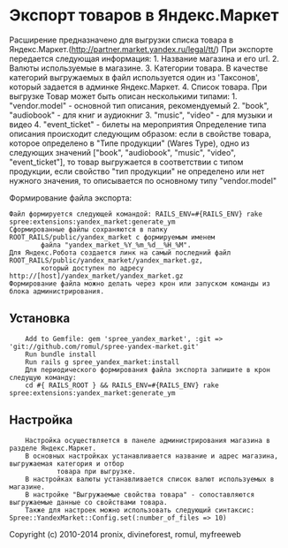 Экспорт товаров в Яндекс.Маркет
==============================
Расширение предназначено для выгрузки списка товара в Яндекс.Маркет.(http://partner.market.yandex.ru/legal/tt/)
При экспорте передается следующая информация:
    1. Название магазина и его url.
    2. Валюты используемые в магазине.
    3. Категории товара.
       В качестве категорий выгружаемых в файл используется один из 'Таксонов', который задается в админке Яндекс.Маркет.
    4. Список товара.
       При выгрузке Товар может быть описан несколькими типами:
       1. "vendor.model"      - основной тип описания, рекомендуемый
       2. "book", "audiobook" - для книг и аудиокниг
       3. "music", "video"    - для музыки и видео
       4. "event_ticket"      - билеты на мероприятия
       Определение типа описания происходит следующим образом: если в свойстве товара, которое определено 
				в "Типе продукции" (Wares Type), одно из следующих значений  ["book", "audiobook", "music", "video", 
				"event_ticket"], то товар выгружается в соответствии с типом продукции, если свойство "тип продукции" 
				не определено или нет нужного значения, то описывается по основному типу "vendor.model"


Формирование файла экспорта:

    Файл формируется следующей командой: RAILS_ENV=#{RAILS_ENV} rake spree:extensions:yandex_market:generate_ym
    Сформированные файлы сохраняются в папку ROOT_RAILS/public/yandex_market с формируемым именем 
			файла "yandex_market_%Y_%m_%d__%H_%M".
    Для Яндекс.Робота создается линк на самый последний файл ROOT_RAILS/public/yandex_market/yandex_market.gz,
			который доступен по адресу http://[host]/yandex_market/yandex_market.gz
    Формирование файла можно делать через крон или запуском команды из блока администрирования.



Установка
---------
        Add to Gemfile: gem 'spree_yandex_market', :git => 'git://github.com/romul/spree-yandex-market.git'
        Run bundle install
        Run rails g spree_yandex_market:install
        Для периодического формирования файла экспорта запишите в крон следущую команду:
        cd #{ RAILS_ROOT } && RAILS_ENV=#{RAILS_ENV} rake spree:extensions:yandex_market:generate_ym


Настройка
--------
        Настройка осуществляется в панеле администрирования магазина в разделе Яндекс.Маркет.
        В основных настройках устанавливается название и адрес магазина, выгружаемая категория и отбор
				товара при выгрузке.
        В настройках валюты устанавливается список валют используемых в магазине.
        В настройке "Выгружаемые свойства товара" - сопоставляются выгружаемые данные со свойствами товара.
        Также для настроек можно использовать следующий синтаксис: Spree::YandexMarket::Config.set(:number_of_files => 10)




Copyright (c) 2010-2014 pronix, divineforest, romul, myfreeweb
